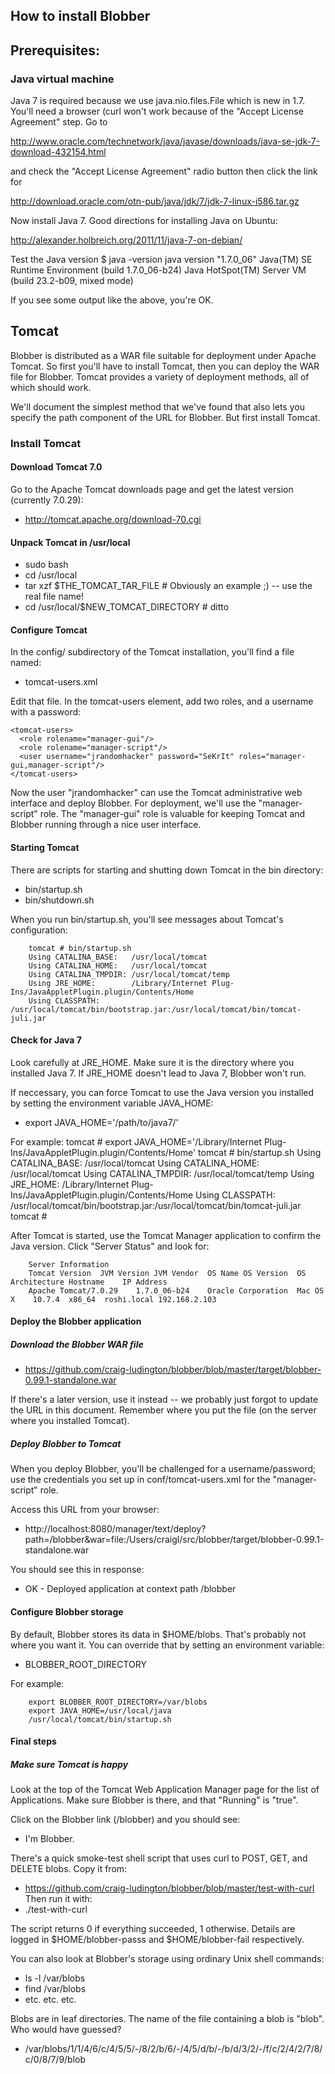 ## How to install Blobber

## Prerequisites:

### Java virtual machine

Java 7 is required because we use java.nio.files.File which is new in 1.7.
You'll need a browser (curl won't work because of the "Accept License Agreement" step.
Go to 

  http://www.oracle.com/technetwork/java/javase/downloads/java-se-jdk-7-download-432154.html

and check the "Accept License Agreement" radio button then click the link for 

  http://download.oracle.com/otn-pub/java/jdk/7/jdk-7-linux-i586.tar.gz

Now install Java 7. Good directions for installing Java on Ubuntu:

  http://alexander.holbreich.org/2011/11/java-7-on-debian/

Test the Java version
  $ java -version
  java version "1.7.0_06"
  Java(TM) SE Runtime Environment (build 1.7.0_06-b24)
  Java HotSpot(TM) Server VM (build 23.2-b09, mixed mode)

If you see some output like the above, you're OK.

## Tomcat

Blobber is distributed as a WAR file suitable for deployment under Apache Tomcat.
So first you'll have to install Tomcat, then you can deploy the WAR file for Blobber.
Tomcat provides a variety of deployment methods, all of which should work.

We'll document the simplest method that we've found that also lets you specify
the path component of the URL for Blobber.  But first install Tomcat.

### Install Tomcat

#### Download Tomcat 7.0 
Go to the Apache Tomcat downloads page and get the latest version (currently 7.0.29):

* http://tomcat.apache.org/download-70.cgi

#### Unpack Tomcat in /usr/local
* sudo bash
* cd /usr/local
* tar xzf $THE_TOMCAT_TAR_FILE         # Obviously an example ;)  -- use the real file name!
* cd /usr/local/$NEW_TOMCAT_DIRECTORY  # ditto

#### Configure Tomcat
In the config/ subdirectory of the Tomcat installation, you'll find a file named:
* tomcat-users.xml

Edit that file.  In the tomcat-users element, add two roles, and a username with a password:

    <tomcat-users>
      <role rolename="manager-gui"/>
      <role rolename="manager-script"/>
      <user username="jrandomhacker" password="SeKrIt" roles="manager-gui,manager-script"/>
    </tomcat-users>

Now the user "jrandomhacker" can use the Tomcat administrative web interface and deploy Blobber.
For deployment, we'll use the "manager-script" role.
The "manager-gui" role is valuable for keeping Tomcat and Blobber running through a nice
user interface.

#### Starting Tomcat

There are scripts for starting and shutting down Tomcat in the bin directory:

* bin/startup.sh
* bin/shutdown.sh

When you run bin/startup.sh, you'll see messages about Tomcat's configuration:

        tomcat # bin/startup.sh 
        Using CATALINA_BASE:   /usr/local/tomcat
        Using CATALINA_HOME:   /usr/local/tomcat
        Using CATALINA_TMPDIR: /usr/local/tomcat/temp
        Using JRE_HOME:        /Library/Internet Plug-Ins/JavaAppletPlugin.plugin/Contents/Home
        Using CLASSPATH:       /usr/local/tomcat/bin/bootstrap.jar:/usr/local/tomcat/bin/tomcat-juli.jar

#### Check for Java 7
Look carefully at JRE_HOME.  Make sure it is the directory where you installed Java 7.
If JRE_HOME doesn't lead to Java 7, Blobber won't run.

If neccessary, you can force Tomcat to use the Java version you installed by
setting the environment variable JAVA_HOME:

* export JAVA_HOME='/path/to/java7/'

For example:
        tomcat # export JAVA_HOME='/Library/Internet Plug-Ins/JavaAppletPlugin.plugin/Contents/Home'
        tomcat # bin/startup.sh 
        Using CATALINA_BASE:   /usr/local/tomcat
        Using CATALINA_HOME:   /usr/local/tomcat
        Using CATALINA_TMPDIR: /usr/local/tomcat/temp
        Using JRE_HOME:        /Library/Internet Plug-Ins/JavaAppletPlugin.plugin/Contents/Home
        Using CLASSPATH:       /usr/local/tomcat/bin/bootstrap.jar:/usr/local/tomcat/bin/tomcat-juli.jar
        tomcat # 

After Tomcat is started, use the Tomcat Manager application to confirm the Java version.
Click "Server Status" and look for:

        Server Information
        Tomcat Version	JVM Version	JVM Vendor	OS Name	OS Version	OS Architecture	Hostname	IP Address
        Apache Tomcat/7.0.29	1.7.0_06-b24	Oracle Corporation	Mac OS X	10.7.4	x86_64	roshi.local	192.168.2.103

#### Deploy the Blobber application

##### Download the Blobber WAR file

* https://github.com/craig-ludington/blobber/blob/master/target/blobber-0.99.1-standalone.war

If there's a later version, use it instead -- we probably just forgot to update the URL in this document.
Remember where you put the file (on the server where you installed Tomcat).


##### Deploy Blobber to Tomcat
When you deploy Blobber, you'll be challenged for a username/password;
use the credentials you set up in conf/tomcat-users.xml for the "manager-script" role.

Access this URL from your browser:

*  http://localhost:8080/manager/text/deploy?path=/blobber&war=file:/Users/craigl/src/blobber/target/blobber-0.99.1-standalone.war

You should see this in response:

*  OK - Deployed application at context path /blobber

#### Configure Blobber storage

By default, Blobber stores its data in $HOME/blobs.  That's probably not where you want it.
You can override that by setting an environment variable:

* BLOBBER_ROOT_DIRECTORY

For example:

        export BLOBBER_ROOT_DIRECTORY=/var/blobs
        export JAVA_HOME=/usr/local/java
        /usr/local/tomcat/bin/startup.sh

#### Final steps

##### Make sure Tomcat is happy
Look at the top of the Tomcat Web Application Manager page for the list of Applications.
Make sure Blobber is there, and that "Running" is "true".

Click on the Blobber link (/blobber) and you should see:

* I'm Blobber.

There's a quick smoke-test shell script that uses curl to POST, GET, and DELETE blobs.
Copy it from:
* https://github.com/craig-ludington/blobber/blob/master/test-with-curl
Then run it with:
* ./test-with-curl

The script returns 0 if everything succeeded, 1 otherwise.
Details are logged in $HOME/blobber-passs and $HOME/blobber-fail respectively.

You can also look at Blobber's storage using ordinary Unix shell commands:

* ls -l /var/blobs
* find /var/blobs
* etc. etc. etc.

Blobs are in leaf directories.
The name of the file containing a blob is "blob".
Who would have guessed?

* /var/blobs/1/1/4/6/c/4/5/5/-/8/2/b/6/-/4/5/d/b/-/b/d/3/2/-/f/c/2/4/2/7/8/c/0/8/7/9/blob
